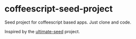 coffeescript-seed-project
=========================

Seed project for coffeescript based apps. Just clone and code.

Inspired by the [ultimate-seed](https://github.com/pilwon/ultimate-seed) project.
